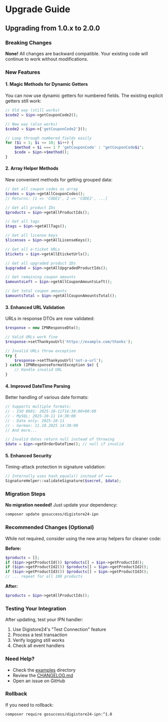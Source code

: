 # Upgrade Guide

## Upgrading from 1.0.x to 2.0.0

### Breaking Changes

**None!** All changes are backward compatible. Your existing code will continue to work without modifications.

### New Features

#### 1. Magic Methods for Dynamic Getters

You can now use dynamic getters for numbered fields. The existing explicit getters still work:

```php
// Old way (still works)
$code2 = $ipn->getCouponCode2();

// New way (also works)
$code2 = $ipn->{'getCouponCode2'}();

// Loop through numbered fields easily
for ($i = 1; $i <= 10; $i++) {
    $method = $i === 1 ? 'getCouponCode' : "getCouponCode$i";
    $code = $ipn->$method();
}
```

#### 2. Array Helper Methods

New convenient methods for getting grouped data:

```php
// Get all coupon codes as array
$codes = $ipn->getAllCouponCodes();
// Returns: [1 => 'CODE1', 2 => 'CODE2', ...]

// Get all product IDs
$products = $ipn->getAllProductIds();

// Get all tags
$tags = $ipn->getAllTags();

// Get all license keys
$licenses = $ipn->getAllLicenseKeys();

// Get all e-ticket URLs
$tickets = $ipn->getAllEticketUrls();

// Get all upgraded product IDs
$upgraded = $ipn->getAllUpgradedProductIds();

// Get remaining coupon amounts
$amountsLeft = $ipn->getAllCouponAmountsLeft();

// Get total coupon amounts
$amountsTotal = $ipn->getAllCouponAmountsTotal();
```

#### 3. Enhanced URL Validation

URLs in response DTOs are now validated:

```php
$response = new IPNResponseDto();

// Valid URLs work fine
$response->setThankyouUrl('https://example.com/thanks');

// Invalid URLs throw exception
try {
    $response->setThankyouUrl('not-a-url');
} catch (IPNResponseFormatException $e) {
    // Handle invalid URL
}
```

#### 4. Improved DateTime Parsing

Better handling of various date formats:

```php
// Supports multiple formats:
// - ISO 8601: 2025-10-11T14:30:00+00:00
// - MySQL: 2025-10-11 14:30:00
// - Date only: 2025-10-11
// - German: 11.10.2025 14:30:00
// And more...

// Invalid dates return null instead of throwing
$date = $ipn->getOrderDateTime(); // null if invalid
```

#### 5. Enhanced Security

Timing-attack protection in signature validation:

```php
// Internally uses hash_equals() instead of ===
SignatureHelper::validateSignature($secret, $data);
```

### Migration Steps

**No migration needed!** Just update your dependency:

```bash
composer update gosuccess/digistore24-ipn
```

### Recommended Changes (Optional)

While not required, consider using the new array helpers for cleaner code:

**Before:**
```php
$products = [];
if ($ipn->getProductId()) $products[] = $ipn->getProductId();
if ($ipn->getProductId2()) $products[] = $ipn->getProductId2();
if ($ipn->getProductId3()) $products[] = $ipn->getProductId3();
// ... repeat for all 100 products
```

**After:**
```php
$products = $ipn->getAllProductIds();
```

### Testing Your Integration

After updating, test your IPN handler:

1. Use Digistore24's "Test Connection" feature
2. Process a test transaction
3. Verify logging still works
4. Check all event handlers

### Need Help?

- Check the [examples](examples/) directory
- Review the [CHANGELOG.md](CHANGELOG.md)
- Open an issue on GitHub

### Rollback

If you need to rollback:

```bash
composer require gosuccess/digistore24-ipn:^1.0
```
